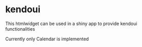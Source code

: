 # kendoui

This htmlwidget can be used in a shiny app to provide kendoui functionalities

Currently only Calendar is implemented
